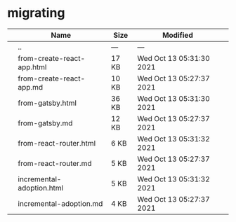 # migrating

<table><thead><tr class="header"><th></th><th>Name</th><th>Size</th><th>Modified</th><th></th></tr></thead><tbody><tr class="odd"><td></td><td><span class="goup">..</span></td><td>—</td><td>—</td><td></td></tr><tr class="even"><td></td><td><span class="name">from-create-react-app.html</span></td><td>17 KB</td><td>Wed Oct 13 05:31:30 2021</td><td></td></tr><tr class="odd"><td></td><td><span class="name">from-create-react-app.md</span></td><td>10 KB</td><td>Wed Oct 13 05:27:37 2021</td><td></td></tr><tr class="even"><td></td><td><span class="name">from-gatsby.html</span></td><td>36 KB</td><td>Wed Oct 13 05:31:30 2021</td><td></td></tr><tr class="odd"><td></td><td><span class="name">from-gatsby.md</span></td><td>12 KB</td><td>Wed Oct 13 05:27:37 2021</td><td></td></tr><tr class="even"><td></td><td><span class="name">from-react-router.html</span></td><td>6 KB</td><td>Wed Oct 13 05:31:32 2021</td><td></td></tr><tr class="odd"><td></td><td><span class="name">from-react-router.md</span></td><td>5 KB</td><td>Wed Oct 13 05:27:37 2021</td><td></td></tr><tr class="even"><td></td><td><span class="name">incremental-adoption.html</span></td><td>5 KB</td><td>Wed Oct 13 05:31:32 2021</td><td></td></tr><tr class="odd"><td></td><td><span class="name">incremental-adoption.md</span></td><td>4 KB</td><td>Wed Oct 13 05:27:37 2021</td><td></td></tr></tbody></table>

